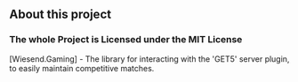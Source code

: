 ## About this project
### The whole Project is Licensed under the MIT License
[Wiesend.Gaming] - The library for interacting with the 'GET5' server plugin, to easily maintain competitive matches.
<br />
<br />
<br />